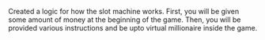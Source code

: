 Created a logic for how the slot machine works. First, you will be given some amount of money at the beginning of the game. Then, you will be provided various instructions and be upto virtual millionaire inside the game.
